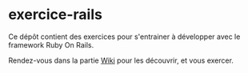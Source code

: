 exercice-rails
==============

Ce dépôt contient des exercices pour s'entrainer à développer avec le framework Ruby On Rails.

Rendez-vous dans la partie [Wiki](exercice-rails/wiki) pour les découvrir, et vous exercer.